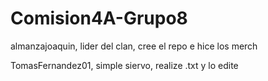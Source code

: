 # Comision4A-Grupo8
almanzajoaquin, lider del clan, cree el repo e hice los merch

TomasFernandez01, simple siervo, realize .txt y lo edite
